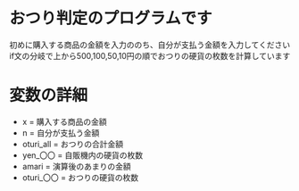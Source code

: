 # おつり判定のプログラムです
初めに購入する商品の金額を入力ののち、自分が支払う金額を入力してください
if文の分岐で上から500,100,50,10円の順でおつりの硬貨の枚数を計算しています

# 変数の詳細
  * x = 購入する商品の金額
  * n = 自分が支払う金額
  * oturi_all = おつりの合計金額
  * yen_〇〇 = 自販機内の硬貨の枚数
  * amari = 演算後のあまりの金額
  * oturi_〇〇 = おつりの硬貨の枚数
